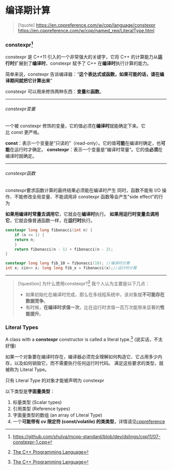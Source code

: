 # 编译期计算

> [!quote]
> https://en.cppreference.com/w/cpp/language/constexpr
> https://en.cppreference.com/w/cpp/named_req/LiteralType.html

### constexpr[^1]

constexpr 是 C++11 引入的一个非常强大的关键字，它将 C++ 的计算能力从**运行时**扩展到了**编译时**，constexpr 赋予了 C++ 在**编译时**执行计算的能力。

简单来说，constexpr 告诉编译器：“**这个表达式或函数，如果可能的话，请在编译期间就把它计算出来**”

constexpr 可以用来修饰两种东西：**变量**和**函数**。

---
###### constexpr变量

一个被 constexpr 修饰的变量，它的值必须在**编译时**就能确定下来。它比 const 更严格。

**const**：表示一个变量是“只读的”（read-only）。它的值**可能**在编译时确定，也**可能**在运行时才确定。
**constexpr**：表示一个变量是“编译时常量”。它的值**必须**在编译时就确定。

---
###### constexpr函数

constexpr要求函数计算的最终结果必须能在编译时产生
同时，函数不能有 I/O 操作、不能修改全局变量、不能调用非 constexpr 函数等会产生"side effect"的行为

 **如果用编译时常量去调用它**，它就会在**编译时**执行。
 **如果用运行时变量去调用它**，它就会像普通函数一样，在**运行时**执行。

```cpp
constexpr long long fibonacci(int n) { 
	if (n <= 1) { 
	return n; 
	} 
	return fibonacci(n - 1) + fibonacci(n - 2); 
}

constexpr long long fib_10 = fibonacci(10); //编译时计算
int x; cin>> x; long long fib_x = fibonacci(x);//运行时计算
```

---

> [!question] 为什么使用constexpr?[^3]
> 我个人认为主要是以下几点：
> - 如果初始化在编译时完成，那么在多线程系统中，该对象就**不可能存在数据竞争**。  
> - 有时候，**在编译时求值一次**，比在运行时求值一百万次能带来显著的**性能提升**。

### Literal Types

A class with a **constexpr** constructor is called a literal type.[^4]
(说实话，不太好懂)

如果一个对象要在编译时存在，编译器必须完全理解如何构造它、它占用多少内存，以及如何销毁它，而不需要执行任何运行时代码。
满足这些要求的类型，就被称为 Literal Type。

只有 Literal Type 的对象才能被声明为 constexpr

以下类型是**字面量类型**：
1. 标量类型 (Scalar types) 
2. 引用类型 (Reference types)
3. 字面量类型的数组  (an array of Literal Type)
4. 一个**可能带有 cv 限定符 (const/volatile) 的类类型**，详情请见[cppreference](https://en.cppreference.com/w/cpp/named_req/LiteralType.html)


[^1]: https://github.com/shulva/mcpp-standard/blob/dev/dslings/cpp11/07-constexpr-1.cpp
[^3]: [The C++ Programming Language](../../../../files/books/Programming%20Language/The%20C++%20Programming%20Language%20[4th%20Edition]%20-%20Bjarne%20Stroustrup.pdf#page=277)
[^4]: [The C++ Programming Language](../../../../files/books/Programming%20Language/The%20C++%20Programming%20Language%20[4th%20Edition]%20-%20Bjarne%20Stroustrup.pdf#page=279)
